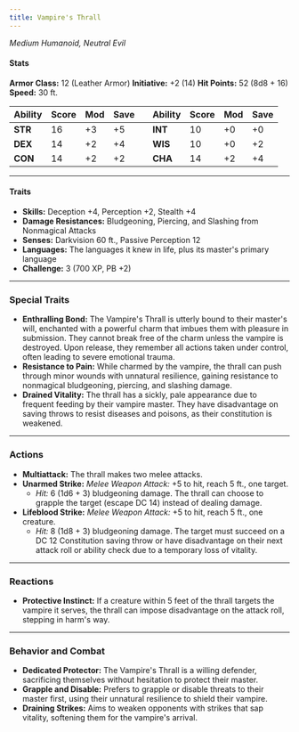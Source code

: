 ```yaml
---
title: Vampire's Thrall
---
```



_Medium Humanoid, Neutral Evil_

#### **Stats**

**Armor Class:** 12 (Leather Armor)                               **Initiative:** +2 (14)
**Hit Points:** 52 (8d8 + 16)
**Speed:** 30 ft.

| **Ability** | **Score** | **Mod** | **Save** |     | **Ability** | **Score** | **Mod** | **Save** |
| ----------- | --------- | ------- | -------- | --- | ----------- | --------- | ------- | -------- |
| **STR**     | 16        | +3      | +5       |     | **INT**     | 10        | +0      | +0       |
| **DEX**     | 14        | +2      | +4       |     | **WIS**     | 10        | +0      | +2       |
| **CON**     | 14        | +2      | +2       |     | **CHA**     | 14        | +2      | +4       |

---

#### **Traits**

- **Skills:** Deception +4, Perception +2, Stealth +4
- **Damage Resistances:** Bludgeoning, Piercing, and Slashing from Nonmagical Attacks
- **Senses:** Darkvision 60 ft., Passive Perception 12
- **Languages:** The languages it knew in life, plus its master's primary language
- **Challenge:** 3 (700 XP, PB +2)

---

### **Special Traits**

- **Enthralling Bond:** The Vampire's Thrall is utterly bound to their master's will, enchanted with a powerful charm that imbues them with pleasure in submission. They cannot break free of the charm unless the vampire is destroyed. Upon release, they remember all actions taken under control, often leading to severe emotional trauma.
- **Resistance to Pain:** While charmed by the vampire, the thrall can push through minor wounds with unnatural resilience, gaining resistance to nonmagical bludgeoning, piercing, and slashing damage.
- **Drained Vitality:** The thrall has a sickly, pale appearance due to frequent feeding by their vampire master. They have disadvantage on saving throws to resist diseases and poisons, as their constitution is weakened.

---

### **Actions**

- **Multiattack:** The thrall makes two melee attacks.
- **Unarmed Strike:** _Melee Weapon Attack:_ +5 to hit, reach 5 ft., one target.
    - _Hit:_ 6 (1d6 + 3) bludgeoning damage. The thrall can choose to grapple the target (escape DC 14) instead of dealing damage.
- **Lifeblood Strike:** _Melee Weapon Attack:_ +5 to hit, reach 5 ft., one creature.
    - _Hit:_ 8 (1d8 + 3) bludgeoning damage. The target must succeed on a DC 12 Constitution saving throw or have disadvantage on their next attack roll or ability check due to a temporary loss of vitality.

---

### **Reactions**

- **Protective Instinct:** If a creature within 5 feet of the thrall targets the vampire it serves, the thrall can impose disadvantage on the attack roll, stepping in harm's way.

---

### **Behavior and Combat**

- **Dedicated Protector:** The Vampire's Thrall is a willing defender, sacrificing themselves without hesitation to protect their master.
- **Grapple and Disable:** Prefers to grapple or disable threats to their master first, using their unnatural resilience to shield their vampire.
- **Draining Strikes:** Aims to weaken opponents with strikes that sap vitality, softening them for the vampire's arrival.